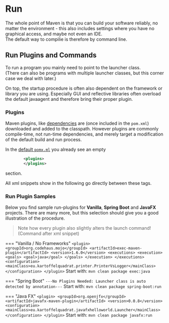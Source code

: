 # Run

The whole point of Maven is that you can build your software reliably, no matter the environment - this also includes settings where you have no graphical access, and maybe not even an IDE.  
The default way to compilie is therefore by command line.

## Run Plugins and Commands

To run a program you mainly need to point to the launcher class.  
(There can also be programs with multiple launcher classes, but this corner case we deal with later.)

On top, the startup procedure is often also dependent on the framework or library you are using. Especially GUI and reflective libraries often overload the default javaagent and therefore bring their proper plugin.

### Plugins

Maven plugins, like [dependencies](dependencies/#the-classpath) are (once included in the ```pom.xml```) downloaded and added to the classpath. However plugins are commonly compile-time, not run-time dependencies, and merely target a modification of the default build and run process.

In the [default ```pomx.ml```](minimalpom/#template) you already see an empty  
```xml
        <plugins>
        </plugins>
```
section.

All xml snippets show in the following go directly between these tags.

### Run Plugin Samples

Below you find sample run-plugins for **Vanilla**, **Spring Boot** and **JavaFX** projects. There are many more, but this selection should give you a good illustration of the procedure.

> Note how every plugin also slightly alters the launch command! (Command after xml snippet)

=== "Vanilla / No Frameworks"
     ```
     <plugin>
                <groupId>org.codehaus.mojo</groupId>
                <artifactId>exec-maven-plugin</artifactId>
                <version>1.6.0</version>
                <executions>
                    <execution>
                        <goals>
                            <goal>java</goal>
                        </goals>
                    </execution>
                </executions>
                <configuration>
                    <mainClass>eu.kartoffelquadrat.printer.PrinterVsLogger</mainClass>
                </configuration>
     </plugin>
     ```
     Start with: ```mvn clean package exec:java```

=== "Spring Boot"
     ```
     ---No Plugins Needed: Launcher class is auto detected by annotation---
     ```
     Start with: ```mvn clean package spring-boot:run```

=== "Java FX"
     ```
     <plugin>
                <groupId>org.openjfx</groupId>
                <artifactId>javafx-maven-plugin</artifactId>
                <version>0.0.8</version>
                <configuration>
                    <mainClass>eu.kartoffelquadrat.javafxhelloworld.Launcher</mainClass>
                </configuration>
     </plugin>
     ```
     Start with: ```mvn clean package javafx:run```